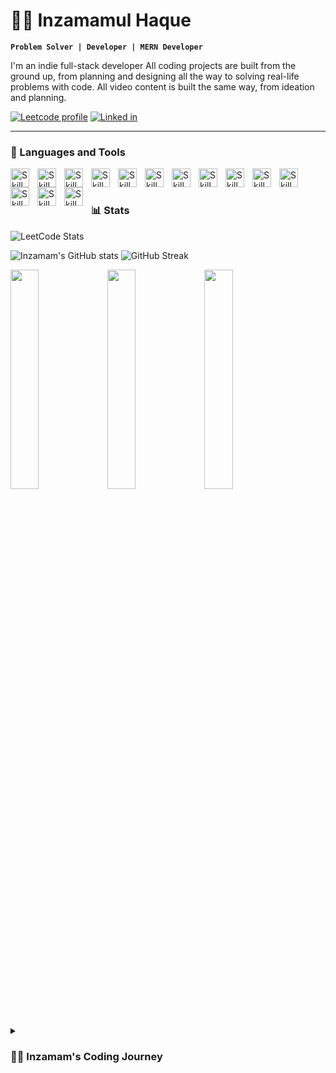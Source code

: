 # 🏄‍♂️ Inzamamul Haque

**`Problem Solver | Developer | MERN Developer`**

I'm an indie full-stack developer All coding projects are built from the ground up, from planning and designing all the way to solving real-life problems with code. All video content is built the same way, from ideation and planning.

   <p align="left">
      <a href="https://leetcode.com/inzamam-ul/">
         <img alt="Leetcode profile" title="Visit my leetcode profile" src="https://img.shields.io/badge/-LeetCode-FFA116?style=for-the-badge&logo=LeetCode&logoColor=black"/></a> 
      <a href="https://www.linkedin.com/in/inzamam-ul/">
         <img alt="Linked in" title="Linked in" src="https://img.shields.io/badge/LinkedIn-0077B5?style=for-the-badge&logo=linkedin&logoColor=white"/></a> 
   </p>

---

### 🧰 Languages and Tools

<img align="left" alt="Skill" width="30px" style="padding-right:10px;" src="https://cdn.jsdelivr.net/gh/devicons/devicon/icons/react/react-original.svg" />
<img align="left" alt="Skill" width="30px" style="padding-right:10px;" src="https://cdn.jsdelivr.net/gh/devicons/devicon/icons/nodejs/nodejs-original.svg" />
<img align="left" alt="Skill" width="30px" style="padding-right:10px;" src="https://cdn.jsdelivr.net/gh/devicons/devicon/icons/python/python-plain.svg" />
<img align="left" alt="Skill" width="30px" style="padding-right:10px;" src="https://cdn.jsdelivr.net/gh/devicons/devicon/icons/cplusplus/cplusplus-line.svg" />
<img align="left" alt="Skill" width="30px" style="padding-right:10px;" src="https://cdn.jsdelivr.net/gh/devicons/devicon/icons/typescript/typescript-plain.svg" />
<img align="left" alt="Skill" width="30px" style="padding-right:10px;" src="https://cdn.jsdelivr.net/gh/devicons/devicon/icons/angularjs/angularjs-plain.svg" />
<img align="left" alt="Skill" width="30px" style="padding-right:10px;" src="https://cdn.jsdelivr.net/gh/devicons/devicon/icons/git/git-original.svg" />
<img align="left" alt="Skill" width="30px" style="padding-right:10px;" src="https://cdn.jsdelivr.net/gh/devicons/devicon/icons/html5/html5-plain.svg" />
<img align="left" alt="Skill" width="30px" style="padding-right:10px;" src="https://cdn.jsdelivr.net/gh/devicons/devicon/icons/css3/css3-plain.svg" />
<img align="left" alt="Skill" width="30px" style="padding-right:10px;" src="https://cdn.jsdelivr.net/gh/devicons/devicon/icons/javascript/javascript-plain.svg" />
<img align="left" alt="Skill" width="30px" style="padding-right:10px;" src="https://cdn.jsdelivr.net/gh/devicons/devicon/icons/amazonwebservices/amazonwebservices-plain-wordmark.svg" />
<img align="left" alt="Skill" width="30px" style="padding-right:10px;" src="https://cdn.jsdelivr.net/gh/devicons/devicon/icons/linux/linux-original.svg" />
<img align="left" alt="Skill" width="30px" style="padding-right:10px;" src="https://cdn.jsdelivr.net/gh/devicons/devicon/icons/nginx/nginx-original.svg" />
<img align="left" alt="Skill" width="30px" style="padding-right:10px;" src="https://cdn.jsdelivr.net/gh/devicons/devicon/icons/github/github-original.svg" />
        
<br />

#

### 📊 Stats

![LeetCode Stats](https://leetcard.jacoblin.cool/inzamamul_haque?theme=wtf&font=Barlow&ext=contest)

![Inzamam's GitHub stats](https://github-readme-stats.vercel.app/api?username=inzamam-ul&show_icons=true&theme=gruvbox) ![GitHub Streak](https://streak-stats.demolab.com?user=inzamam-ul&theme=gruvbox&border_radius=4.5)

<p float="left" width="100%">
    <img src="https://leetcard.jacoblin.cool/inzamam-ul?theme=wtf&font=Barlow&ext=contest" width="30%" />
    <img src="https://github-readme-stats.vercel.app/api?username=inzamam-ul&show_icons=true&theme=gruvbox" width="30%" />
    <img src="https://streak-stats.demolab.com?user=inzamam-ul&theme=gruvbox&border_radius=4.5" width="30%" />

</p>

#

<details>
 <summary><h3>👨‍💻 Inzamam's Coding Journey</h3></summary>
   I started my coding journey as a naive computer science student with a passion to learn everything I could about this programming world - code, unix, linux, theory. And all the while, teaching myself content creation.

[website]: https://inzamam-portfolio.web.app/

